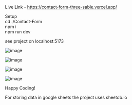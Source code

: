 
Live Link - https://contact-form-three-sable.vercel.app/ <br>

Setup <br>
cd ./Contact-Form <br>
npm i <br>
npm run dev <br>

see project on localhost:5173 <br>

![image](https://github.com/hailhydra1/Contact-Form/assets/87016129/a5e85212-d968-4a38-8996-721b23ad336b)

![image](https://github.com/hailhydra1/Contact-Form/assets/87016129/2b6f1c3f-8941-4d6d-bb51-1ff01c661a9a)

![image](https://github.com/hailhydra1/Contact-Form/assets/87016129/18b29b39-2d0c-4e07-a752-ea9550d29768)

![image](https://github.com/hailhydra1/Contact-Form/assets/87016129/67278c25-838d-4169-85f6-f00f373caf61)


Happy Coding! <br>

For storing data in google sheets the project uses sheetdb.io



